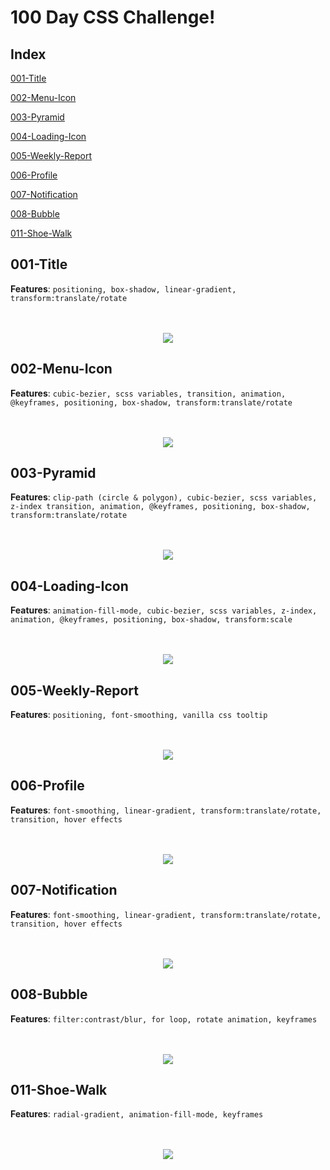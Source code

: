 # 100 Day CSS Challenge!

## Index

[001-Title](#001-title)

[002-Menu-Icon](#002-menu-icon)

[003-Pyramid](#003-pyramid)

[004-Loading-Icon](#004-loading-icon)

[005-Weekly-Report](#005-weekly-report)

[006-Profile](#006-Profile)

[007-Notification](#007-notification)

[008-Bubble](#008-bubble)

[011-Shoe-Walk](#011-shoe-walk)

## 001-Title

**Features**:  `positioning, box-shadow, linear-gradient, transform:translate/rotate`

<p align="center">
  <br><br>
  <img src="https://github.com/Jyotsna-Singh/100-Days-Of-CSS/blob/master/001-Title/img/title.PNG" />
</p>

## 002-Menu-Icon

**Features**:  `cubic-bezier, scss variables, transition, animation, @keyframes, positioning, box-shadow, transform:translate/rotate`

<p align="center">
  <br><br>
  <img src="https://github.com/Jyotsna-Singh/100-Days-Of-CSS/blob/master/002-Menu/img/demo.gif" />
</p>

## 003-Pyramid

**Features**:  `clip-path (circle & polygon), cubic-bezier, scss variables, z-index transition, animation, @keyframes, positioning, box-shadow, transform:translate/rotate`

<p align="center">
  <br><br>
  <img src="https://github.com/Jyotsna-Singh/100-Days-Of-CSS/blob/master/003-Pyramid/img/pyramid.gif" />
</p>


## 004-Loading-Icon

**Features**:  `animation-fill-mode, cubic-bezier, scss variables, z-index, animation, @keyframes, positioning, box-shadow, transform:scale`

<p align="center">
  <br><br>
  <img src="https://github.com/Jyotsna-Singh/100-Days-Of-CSS/blob/master/004-Loading/img/loading.gif" />
</p>

## 005-Weekly-Report

**Features**:  `positioning, font-smoothing, vanilla css tooltip`

<p align="center">
  <br><br>
  <img src="https://github.com/Jyotsna-Singh/100-Days-Of-CSS/blob/master/005-Weekly-Report/statistics.gif" />
</p>

## 006-Profile
**Features**:  `font-smoothing, linear-gradient, transform:translate/rotate, transition, hover effects`

<p align="center">
  <br><br>
  <img src="https://github.com/Jyotsna-Singh/100-Days-Of-CSS/blob/master/006-Profile/img/profile.gif" />
</p>

## 007-Notification
**Features**:  `font-smoothing, linear-gradient, transform:translate/rotate, transition, hover effects`

<p align="center">
  <br><br>
  <img src="https://github.com/Jyotsna-Singh/100-Days-Of-CSS/blob/master/007-Notification/Notification.gif" />
</p>

## 008-Bubble
**Features**:  `filter:contrast/blur, for loop, rotate animation, keyframes`

<p align="center">
  <br><br>
  <img src="https://github.com/Jyotsna-Singh/100-Days-Of-CSS/blob/master/008-bubble/Metaballs.gif" />
</p>

## 011-Shoe-Walk
**Features**:  `radial-gradient, animation-fill-mode, keyframes`

<p align="center">
  <br><br>
  <img src="https://github.com/Jyotsna-Singh/100-Days-Of-CSS/blob/master/011-Shoe-Walk/Shoe.gif" />
</p>


